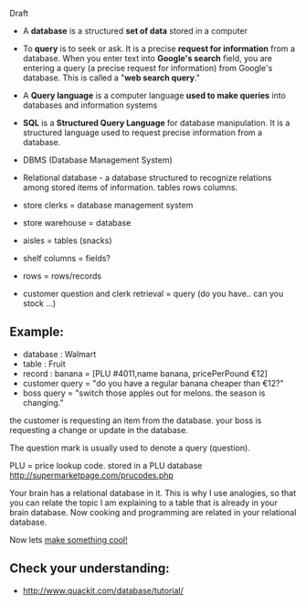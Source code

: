  Draft
 
- A **database** is a structured **set of data** stored in a computer 
- To **query** is to seek or ask. It is a precise **request for information** from a database. When you enter text into **Google's search** field, you are entering a query (a precise request for information)  from Google's database. This is called a "**web search query**."
- A **Query language** is a computer language **used to make queries** into databases and information systems
- **SQL** is a **Structured Query Language**  for database manipulation. It is a structured language used to request precise information from a database. 
- DBMS (Database Management  System)
-  Relational database - a database structured to recognize relations among stored items of information. tables rows columns.

- store clerks = database management system 
- store warehouse  = database 
- aisles = tables (snacks)
- shelf columns = fields?
- rows = rows/records 
- customer question and clerk retrieval = query (do you have.. can you stock ...)


## Example:

- database : Walmart
- table : Fruit
- record : banana = [PLU #4011,name banana, pricePerPound €12]
- customer query = "do you have a regular banana cheaper than €12?"
- boss query = "switch those apples out for melons. the season is changing."

the customer is requesting an item from the database.
your boss is requesting a change or update in the database.

The question mark is usually used to denote a query (question).

PLU = price lookup code. stored in a PLU database
http://supermarketpage.com/prucodes.php

Your brain has a relational database in it. This is why I use analogies, so that you can relate the topic I am explaining to a table that is already in your brain database. Now cooking and programming are related in your relational database.

Now lets [make something cool!]()

## Check your understanding:
- http://www.quackit.com/database/tutorial/
